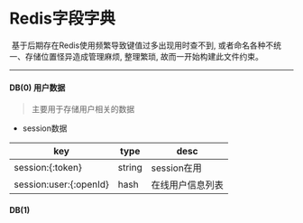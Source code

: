 # Redis字段字典

​	基于后期存在Redis使用频繁导致键值过多出现用时查不到, 或者命名各种不统一、存储位置怪异造成管理麻烦, 整理繁琐, 故而一开始构建此文件约束。

------

#### DB(0) 用户数据

> 主要用于存储用户相关的数据

* session数据

| key  | type | desc |
| ---- | ---- | ---- |
| session:{:token} | string | session在用 |
| session:user:{:openId} | hash | 在线用户信息列表 |

#### DB(1)
